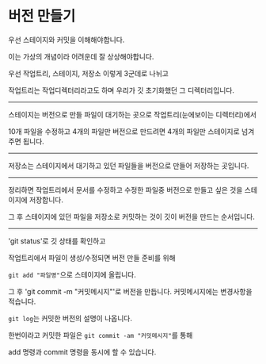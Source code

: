 # 버전 만들기

우선 스테이지와 커밋을 이해해야합니다.

이는 가상의 개념이라 어려운데 잘 상상해야합니다.

우선 작업트리, 스테이지, 저장소 이렇게 3군데로 나뉘고

작업트리는 작업디렉터리라고도 하며 우리가 깃 초기화했던 그 디렉터리입니다.

---
스테이지는 버전으로 만들 파일이 대기하는 곳으로 작업트리(눈에보이는 디렉터리)에서

10개 파일을 수정하고 4개의 파일만 버전으로 만드려면 4개의 파일만 스테이지로 넘겨주면 됩니다.

---
저장소는 스테이지에서 대기하고 있던 파일들을 버전으로 만들어 저장하는 곳입니다.

---

정리하면 작업트리에서 문서를 수정하고 수정한 파일중 버전으로 만들고 싶은 것을 스테이지에 저장합니다.

그 후 스테이지에 있던 파일을 저장소로 커밋하는 것이 깃이 버전을 만드는 순서입니다.

---

'git status'로 깃 상태를 확인하고 

작업트리에서 파일이 생성/수정되면 버전 만들 준비를 위해

`git add "파일명"`으로 스테이지에 올립니다.

그 후 'git commit -m "커밋메시지"'로 버전을 만듭니다.
커밋메시지에는 변경사항을 적습니다.

`git log`는 커밋한 버전의 설명이 나옵니다.

한번이라고 커밋한 파일은 `git commit -am "커밋메시지"`를 통해 

add 명령과 commit 명령을 동시에 할 수 있습니다. 
